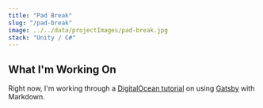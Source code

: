 ```yaml
---
title: "Pad Break"
slug: "/pad-break"
image: ../../data/projectImages/pad-break.jpg
stack: "Unity / C#" 
---
```


## What I'm Working On

Right now, I'm working through a [DigitalOcean tutorial](https://www.digitalocean.com/community/tutorials) on using [Gatsby](https://www.gatsbyjs.com/) with Markdown.